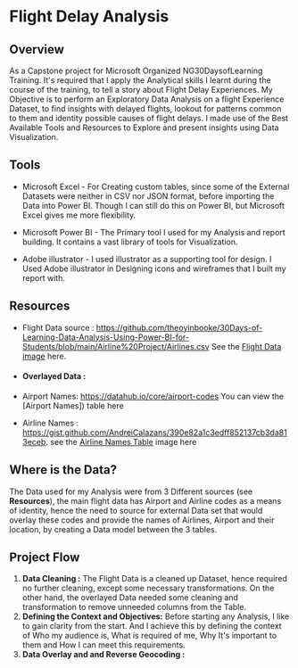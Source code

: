 # Flight Delay Analysis

##   Overview
As a Capstone project for Microsoft Organized NG30DaysofLearning Training. It's required that I apply the Analytical skills I learnt during the course of the training, to tell a story about Flight Delay Experiences. 
My Objective is to perform an Exploratory Data Analysis on a flight Experience Dataset, to find insights with delayed flights, lookout for patterns common to them and identity possible causes of flight delays. I made use of the Best Available Tools and Resources to Explore and present insights using Data Visualization.

##  Tools


*  Microsoft Excel - For Creating custom tables, since some of the External Datasets were neither in CSV nor JSON format, before importing the Data into Power BI. Though I can still do this on Power BI, but Microsoft Excel gives me more flexibility.

*  Microsoft Power BI - The Primary tool I used for my Analysis and report building. It contains a vast library of tools for Visualization.

*  Adobe illustrator - I used illustrator as a supporting tool for design. I Used Adobe illustrator in Designing icons and wireframes that I built my report with. 




##  Resources

* Flight Data source : 
<https://github.com/theoyinbooke/30Days-of-Learning-Data-Analysis-Using-Power-BI-for-Students/blob/main/Airline%20Project/Airlines.csv>  See the [Flight Data image](https://github.com/Driplytics/Flight-Delay-Analysis-/blob/main/Dataset.png) here.

*  ####  Overlayed Data : 
*  Airport Names: 
<https://datahub.io/core/airport-codes> You can view the [Airport Names])  table here
*  Airline Names : 
<https://gist.github.com/AndreiCalazans/390e82a1c3edff852137cb3da813eceb>. see the [Airline Names Table](https://github.com/Driplytics/Flight-Delay-Analysis-/blob/main/Airline%20Table.png) image here





##  Where is the Data? 
The Data used for my Analysis were from 3 Different sources (see **Resources**), the main flight data has Airport and Airline codes as a means of identity, hence the need to source for external Data set that would  overlay these codes and provide the names of Airlines, Airport and their location, by creating a Data model  between the 3 tables. 

##  Project Flow

1. __Data Cleaning :__ The Flight Data is a cleaned up Dataset, hence required no further cleaning, except some necessary transformations. On the other hand, the overlayed Data needed some cleaning and transformation to remove unneeded columns from the Table. 
2. __Defining the Context and Objectives:__ Before starting any Analysis, I like to gain clarity from the start. And I achieve this by defining the context of Who my audience is, What is required of me, Why It's important to them and How I can meet this requirements. 
3. __Data Overlay and and Reverse Geocoding :__

















